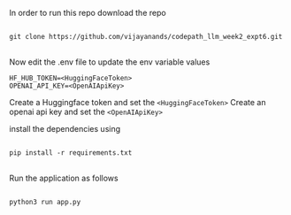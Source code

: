 In order to run this repo download the repo

<pre>
<code>
git clone https://github.com/vijayanands/codepath_llm_week2_expt6.git
</code>
</pre>

Now edit the .env file to update the env variable values
```
HF_HUB_TOKEN=<HuggingFaceToken>
OPENAI_API_KEY=<OpenAIApiKey>
```
Create a Huggingface token and set the ```<HuggingFaceToken>```
Create an openai api key and set the ```<OpenAIApiKey>```

install the dependencies using

<pre>
<code>
pip install -r requirements.txt
</code>
</pre>

Run the application as follows

<pre>
<code>
python3 run app.py
</code>
</pre>


